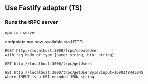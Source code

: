 ## Use Fastify adapter (TS)

### Runs the tRPC server

```
npm run server
```

endpoints are now available via HTTP:

```
POST http://localhost:3000/trpc/createUser
with req.body of type {name: string, bio: string}

GET http://localhost:3000/trpc/getUsers

GET http://localhost:3000/trpc/getUserById?input=1690348443045
where INPUT is a URI-encoded JSON string
```
